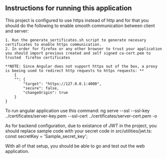 ## Instructions for running this application

This project is configured to use https instead of http and for that you should do the following to enable smooth communication between client and server:

    1. Run the generate_sertificates.sh script to generate necesary certificates to enable https communication.
    2. In order for firefox or any other browser to trust your application you should import previous created and self signed ca-cert.pem to trusted  firefox certificates

    **NOTE: Since Angular does not support https out of the box, a proxy is beeing used to redirect http requests to https requests: **
        {
        "": {
            "target": "https://127.0.0.1:4000",
            "secure": false,
            "changeOrigin": true
        }
    }

To run angular application use this command:
    ng serve --ssl --ssl-key ../certificates/server-key.pem --ssl-cert ../certificates/server-cert.pem -o

As for backend configuration, due to existance of JWT in the project, you should replace sample code with your secret code in src/utilities/jwt.ts:
    const secretKey = 'Sample_secret_key'; 

With all of that setup, you should be able to go and test out the web application.


